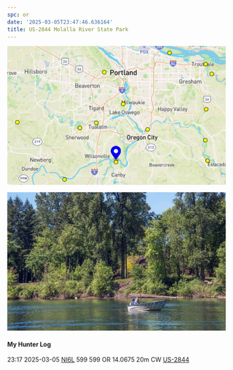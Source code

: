 ```yaml
---
spc: or
date: '2025-03-05T23:47:46.636164'
title: US-2844 Molalla River State Park
---
```


![pasted_image.png](/static/pasted_image_0138.png)

![pasted_image001.png](/static/pasted_image001_0119.png)


#### My Hunter Log
23:17    2025-03-05    [NI6L](https://qrz.com/db/NI6L)    599    599    OR    14.0675    20m    CW    [US-2844](https://pota.app/#/park/US-2844)